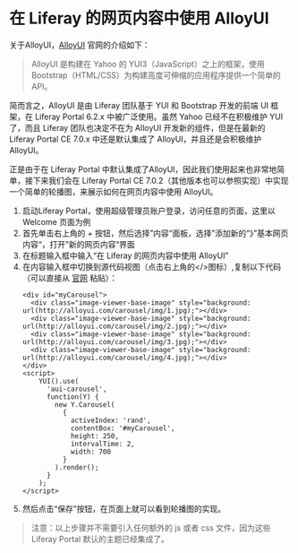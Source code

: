 # 在 Liferay 的网页内容中使用 AlloyUI

关于AlloyUI，[AlloyUI](http://alloyui.com/) 官网的介绍如下：
> AlloyUI 是构建在 Yahoo 的 YUI3（JavaScript）之上的框架，使用 Bootstrap（HTML/CSS）为构建高度可伸缩的应用程序提供一个简单的API。 

简而言之，AlloyUI 是由 Liferay 团队基于 YUI 和 Bootstrap 开发的前端 UI 框架，在 Liferay Portal 6.2.x 中被广泛使用。虽然 Yahoo 已经不在积极维护 YUI 了，而且 Liferay 团队也决定不在为 AlloyUI 开发新的组件，但是在最新的 Liferay Portal CE 7.0.x 中还是默认集成了 AlloyUI，并且还是会积极维护 AlloyUI。

正是由于在 Liferay Portal 中默认集成了AlloyUI，因此我们使用起来也非常地简单，接下来我们会在 Liferay Portal CE 7.0.2（其他版本也可以参照实现）中实现一个简单的轮播图，来展示如何在网页内容中使用 AlloyUI。

1. 启动Liferay Portal，使用超级管理员账户登录，访问任意的页面，这里以 Welcome 页面为例
1. 首先单击右上角的 *+* 按钮，然后选择”内容“面板，选择”添加新的“》”基本网页内容“，打开”新的网页内容“界面
1. 在标题输入框中输入“在 Liferay 的网页内容中使用 AlloyUI”
1. 在内容输入框中切换到源代码视图（点击右上角的</>图标）,复制以下代码（可以直接从 [官网](http://alloyui.com/examples/carousel/real-world/) 粘贴）：
	```
	<div id="myCarousel">
	  <div class="image-viewer-base-image" style="background: url(http://alloyui.com/carousel/img/1.jpg);"></div>
	  <div class="image-viewer-base-image" style="background: url(http://alloyui.com/carousel/img/2.jpg);"></div>
	  <div class="image-viewer-base-image" style="background: url(http://alloyui.com/carousel/img/3.jpg);"></div>
	  <div class="image-viewer-base-image" style="background: url(http://alloyui.com/carousel/img/4.jpg);"></div>
	</div>
	<script>
		YUI().use(
		  'aui-carousel',
		  function(Y) {
		    new Y.Carousel(
		      {
		        activeIndex: 'rand',
		        contentBox: '#myCarousel',
		        height: 250,
		        intervalTime: 2,
		        width: 700
		      }
		    ).render();
		  }
		);
	</script>
	```
1. 然后点击“保存”按钮，在页面上就可以看到轮播图的实现。

> 注意：以上步骤并不需要引入任何额外的 js 或者 css 文件，因为这些 Liferay Portal 默认的主题已经集成了。


